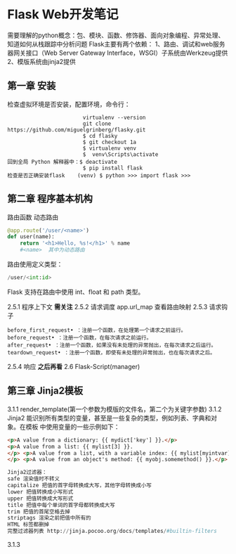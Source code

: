# Flask Web开发笔记
需要理解的python概念：包、模块、函数、修饰器、面向对象编程、异常处理、知道如何从栈跟踪中分析问题
Flask主要有两个依赖：
1、路由、调试和web服务器网关接口（Web Server Gateway Interface，WSGI）子系统由Werkzeug提供
2、模版系统由jinja2提供
## 第一章 安装
检查虚拟环境是否安装，配置环境，命令行：
```
                        virtualenv --version
                        git clone https://github.com/miguelgrinberg/flasky.git
                        $ cd flasky
                        $ git checkout 1a
                        $ virtualenv venv
                        $  venv\Scripts\activate
回到全局 Python 解释器中：$ deactivate
                        $ pip install flask
检查是否正确安装flask    (venv) $ python >>> import flask >>>
```
## 第二章 程序基本机构
路由函数
动态路由
```python
@app.route('/user/<name>')
def user(name):
    return '<h1>Hello, %s!</h1>' % name
    #<name>  其中为动态路由
```
路由使用定义类型：
```python
/user/<int:id>  
```
Flask 支持在路由中使用 int、float 和 path 类型。

2.5.1 程序上下文 **需关注**
2.5.2 请求调度 app.url_map 查看路由映射
2.5.3 请求钩子
```
before_first_request• ：注册一个函数，在处理第一个请求之前运行。
before_request• ：注册一个函数，在每次请求之前运行。
after_request• ：注册一个函数，如果没有未处理的异常抛出，在每次请求之后运行。
teardown_request• ：注册一个函数，即使有未处理的异常抛出，也在每次请求之后。
```
2.5.4 响应 **之后再看**
2.6 Flask-Script(manager)

## 第三章 Jinja2模板
3.1.1 render_template(第一个参数为模版的文件名，第二个为关键字参数)
3.1.2 Jinja2 能识别所有类型的变量，甚至是一些复杂的类型，例如列表、字典和对象。在模板 中使用变量的一些示例如下：
```HTML
<p>A value from a dictionary: {{ mydict['key'] }}.</p>
<p>A value from a list: {{ mylist[3] }}.
</p> <p>A value from a list, with a variable index: {{ mylist[myintvar] }}.
</p> <p>A value from an object's method: {{ myobj.somemethod() }}.</p>
```
```python
Jinja2过滤器：
safe 渲染值时不转义
capitalize 把值的首字母转换成大写，其他字母转换成小写
lower 把值转换成小写形式
upper 把值转换成大写形式
title 把值中每个单词的首字母都转换成大写
trim 把值的首尾空格去掉
striptags 渲染之前把值中所有的
HTML 标签都删掉
完整过滤器列表 http://jinja.pocoo.org/docs/templates/#builtin-filters
```

3.1.3
